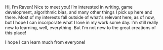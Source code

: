 Hi, I’m Raven! Nice to meet you!
I’m interested in writing, game development, algorithmic bias, and many other things I pick up here and there.
Most of my interests fall outside of what's relevant here, as of now, but I hope I can incorporate what I love
in my work some day. 
I'm still really new to learning, well, everything. But I'm not new to the great creations of this place!

I hope I can learn much from everyone!







